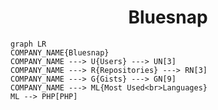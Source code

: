 <h1 align="center">Bluesnap</h1>

```mermaid
graph LR
COMPANY_NAME{Bluesnap}
COMPANY_NAME ---> U{Users} ---> UN[3]
COMPANY_NAME ---> R{Repositories} ---> RN[3]
COMPANY_NAME ---> G{Gists} ---> GN[9]
COMPANY_NAME ---> ML{Most Used<br>Languages}
ML --> PHP[PHP]
```
